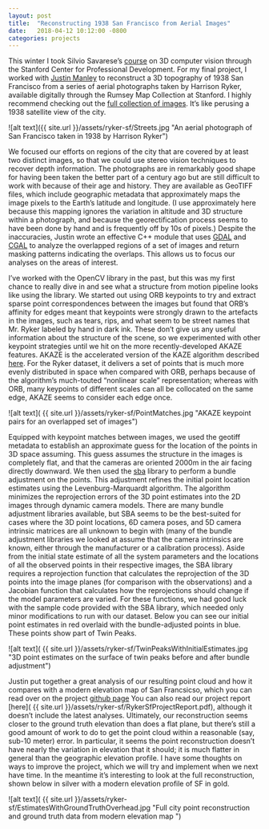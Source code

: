 ```yaml
---
layout: post
title:  "Reconstructing 1938 San Francisco from Aerial Images"
date:   2018-04-12 10:12:00 -0800
categories: projects
---
```


This winter I took Silvio Savarese’s [course](http://web.stanford.edu/class/cs231a/]) on 3D computer vision through the Stanford Center for Professional Development. For my final project, I worked with [Justin Manley](http://justinmanley.io/) to reconstruct a 3D topography of 1938 San Francisco from a series of aerial photographs taken by Harrison Ryker, available digitally through the Rumsey Map Collection at Stanford. I highly recommend checking out the [full collection of images](https://www.davidrumsey.com/luna/servlet/detail/RUMSEY~8~1~217219~5504219:Composite--1-164-San-Francisco-Aeri). It’s like perusing a 1938 satellite view of the city.

![alt text]({{ site.url }}/assets/ryker-sf/Streets.jpg "An aerial photograph of San Francisco taken in 1938 by Harrison Ryker")

We focused our efforts on regions of the city that are covered by at least two distinct images, so that we could use stereo vision techniques to recover depth information. The photographs are in remarkably good shape for having been taken the better part of a century ago but are still difficult to work with because of their age and history. They are available as GeoTIFF files, which include geographic metadata that approximately maps the image pixels to the Earth’s latitude and longitude. (I use approximately here because this mapping ignores the variation in altitude and 3D structure within a photograph, and because the georectification process seems to have been done by hand and is frequently off by 10s of pixels.) Despite the inaccuracies, Justin wrote an effective C++ module that uses [GDAL]( http://www.gdal.org/) and [CGAL]( https://www.cgal.org/) to analyze the overlapped regions of a set of images and return masking patterns indicating the overlaps. This allows us to focus our analyses on the areas of interest. 

I’ve worked with the OpenCV library in the past, but this was my first chance to really dive in and see what a structure from motion pipeline looks like using the library. We started out using ORB keypoints to try and extract sparse point correspondences between the images but found that ORB’s affinity for edges meant that keypoints were strongly drawn to the artefacts in the images, such as tears, rips, and what seem to be street names that Mr. Ryker labeled by hand in dark ink. These don’t give us any useful information about the structure of the scene, so we experimented with other keypoint strategies until we hit on the more recently-developed AKAZE features. AKAZE is the accelerated version of the KAZE algorithm described [here](https://www.doc.ic.ac.uk/~ajd/Publications/alcantarilla_etal_eccv2012.pdf). For the Ryker dataset, it delivers a set of points that is much more evenly distributed in space when compared with ORB, perhaps because of the algorithm’s much-touted “nonlinear scale” representation; whereas with ORB, many keypoints of different scales can all be collocated on the same edge, AKAZE seems to consider each edge once.

![alt text]( {{ site.url }}/assets/ryker-sf/PointMatches.jpg "AKAZE keypoint pairs for an overlapped set of images")

Equipped with keypoint matches between images, we used the geotiff metadata to establish an approximate guess for the location of the points in 3D space assuming. This guess assumes the structure in the images is completely flat, and that the cameras are oriented 2000m in the air facing directly downward. We then used the [sba](http://users.ics.forth.gr/~lourakis/sba/) library to perform a bundle adjustment on the points. This adjustment refines the initial point location estimates using the Levenburg-Marquardt algorithm. The algorithm minimizes the reprojection errors of the 3D point estimates into the 2D images through dynamic camera models. There are many bundle adjustment libraries available, but SBA seems to be the best-suited for cases where the 3D point locations, 6D camera poses, and 5D camera intrinsic matrices are all unknown to begin with (many of the bundle adjustment libraries we looked at assume that the camera intrinsics are known, either through the manufacturer or a calibration process). Aside from the initial state estimate of all the system parameters and the locations of all the observed points in their respective images, the SBA library requires a reprojection function that calculates the reprojection of the 3D points into the image planes (for comparison with the observations) and a Jacobian function that calculates how the reprojections should change if the model parameters are varied. For these functions, we had good luck with the sample code provided with the SBA library, which needed only minor modifications to run with our dataset. Below you can see our initial point estimates in red overlaid with the bundle-adjusted points in blue. These points show part of Twin Peaks.

![alt text]( {{ site.url }}/assets/ryker-sf/TwinPeaksWithInitialEstimates.jpg "3D point estimates on the surface of twin peaks before and after bundle adjustment")

Justin put together a great analysis of our resulting point cloud and how it compares with a modern elevation map of San Francsicso, which you can read over on the project [github page]( https://github.com/garlic-guardian-and-the-crouton-kid/ryker-sf]) You can also read our project report [here]( {{ site.url }}/assets/ryker-sf/RykerSfProjectReport.pdf), although it doesn’t include the latest analyses. Ultimately, our reconstruction seems closer to the ground truth elevation than does a flat plane, but there’s still a good amount of work to do to get the point cloud within a reasonable (say, sub-10 meter) error. In particular, it seems the point reconstruction doesn’t have nearly the variation in elevation that it should; it is much flatter in general than the geographic elevation profile. I have some thoughts on ways to improve the project, which we will try and implement when we next have time. In the meantime it’s interesting to look at the full reconstruction, shown below in silver with a modern elevation profile of SF in gold.

![alt text]( {{ site.url }}/assets/ryker-sf/EstimatesWithGroundTruthOverhead.jpg "Full city point reconstruction and ground truth data from modern elevation map ")

